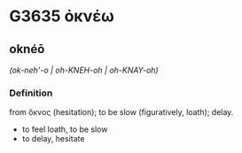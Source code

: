 # G3635 ὀκνέω

## oknéō

_(ok-neh'-o | oh-KNEH-oh | oh-KNAY-oh)_

### Definition

from ὄκνος (hesitation); to be slow (figuratively, loath); delay.

- to feel loath, to be slow
- to delay, hesitate

